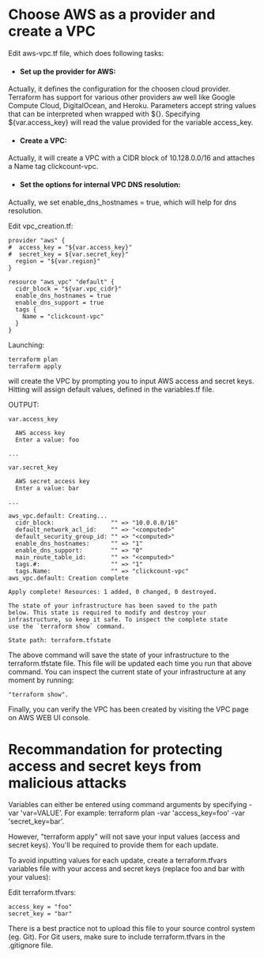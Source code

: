 # Choose AWS as a provider and create a VPC


Edit aws-vpc.tf file, which does following tasks:
- #### Set up the provider for AWS: 
Actually, it defines the configuration for the choosen cloud provider. Terraform has support for various other providers aw well like Google Compute Cloud, DigitalOcean, and Heroku. 
Parameters accept string values that can be interpreted when wrapped with ${}. Specifying ${var.access_key} will read the value provided for the variable access_key.
- #### Create a VPC:
Actually, it will create a VPC with a CIDR block of 10.128.0.0/16 and attaches a Name tag clickcount-vpc. 
- #### Set the options for internal VPC DNS resolution:
Actually, we set enable_dns_hostnames = true, which will help for dns resolution.


Edit vpc_creation.tf:
```console
provider "aws" {
#  access_key = "${var.access_key}"
#  secret_key = ${var.secret_key}"
  region = "${var.region}"
}

resource "aws_vpc" "default" {
  cidr_block = "${var.vpc_cidr}"
  enable_dns_hostnames = true
  enable_dns_support = true
  tags {
    Name = "clickcount-vpc"
  }
}

```

Launching:
```console
terraform plan
terraform apply
```
will create the VPC 
by prompting you to input AWS access and secret keys. 
Hitting <return> will assign default values, defined in the variables.tf file.

OUTPUT:
```console
var.access_key

  AWS access key
  Enter a value: foo

...

var.secret_key

  AWS secret access key
  Enter a value: bar

...

aws_vpc.default: Creating...
  cidr_block:                "" => "10.0.0.0/16"
  default_network_acl_id:    "" => "<computed>"
  default_security_group_id: "" => "<computed>"
  enable_dns_hostnames:      "" => "1"
  enable_dns_support:        "" => "0"
  main_route_table_id:       "" => "<computed>"
  tags.#:                    "" => "1"
  tags.Name:                 "" => "clickcount-vpc"
aws_vpc.default: Creation complete

Apply complete! Resources: 1 added, 0 changed, 0 destroyed.

The state of your infrastructure has been saved to the path
below. This state is required to modify and destroy your
infrastructure, so keep it safe. To inspect the complete state
use the `terraform show` command.

State path: terraform.tfstate
```

The above command will save the state of your infrastructure to the terraform.tfstate file.
This file will be updated each time you run that above command.
You can inspect the current state of your infrastructure at any moment by running:
```console
"terraform show".
```

Finally, you can verify the VPC has been created by visiting the VPC page on AWS WEB UI console.


# Recommandation for protecting access and secret keys from malicious attacks

Variables can either be entered using command arguments by specifying -var 'var=VALUE’. For example: terraform plan -var 'access_key=foo' -var 'secret_key=bar'.

However, "terraform apply" will not save your input values (access and secret keys). You'll be required to provide them for each update. 

To avoid inputting values for each update, create a terraform.tfvars variables file with your access and secret keys (replace foo and bar with your values):

Edit terraform.tfvars:
```console
access_key = "foo"
secret_key = "bar"
```
There is a best practice not to upload this file to your source control system (eg. Git). For Git users, make sure to include terraform.tfvars in the .gitignore file.

